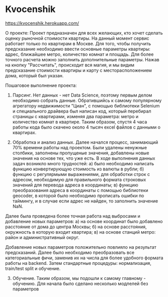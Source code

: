 # Kvocenshik
https://kvocenshik.herokuapp.com/

О проекте:
Проект предназначен для всех желающих, кто хочет сделать оценку рыночной стоимости квартиры.
На данный момент сервис работает только по квартирам в Москве.
Для того, чтобы получить предсказание необходимо ввести основные параметры квартиры: адрес, ближайшее метро, количество комнат и площадь.
Для более точного расчета можно заполнить дополнительные параметры. Нажав на кнопку "Рассчитать", происходит вся магия, и мы видим предсказание стоимости квартиры и карту с месторасположением дома, который был указан.

Пошаговое выполнение проекта:

1. Парсинг. 
Нет данных - нет Data Science, поэтому первым делом необходимо собрать данные. Обратившийсь к самому популярному агрегатору недвижимости "Циан", с помощью библиотеки Selenium и специального драйвера был написан код, который перебирал страницы с квартирами, изменяя два параметра: метро и количество комнат в квартире. Таким образом, спустя 4 часа работы кода было скачено около 4 тысяч excel файлов с данными о квартирах. 

2. Обработка и анализ данных. 
Далее начался процесс, занимающий 70% времени работы над проектом. Были удалены ненужные столбики, заполнены пропущеные значения, добавлены новые значения на основе тех, что уже есть. В ходе выполнения данных задач возникло много трудностей: 
а) было необходимо написать функцию конвертирующую стоимость из валюты в рубли; 
б) функцию с регулярмыми выражениями, для обработки строк с адресом, необходимую для правильного формата строковых значений для перевода адреса в координаты;
в) функцию преобразования адреса в координаты с помощью библиотеки geocoder, в которой было необходимо прописать ошибки по таймингу, и в случае если адрес не найден, то заполнить значение NaN. 

Далее была проведена более точная работа над выбросами и добавление новых параметров: 
а) на основе координат было добавлено расстояние от дома до центра Москвы; 
б) на основе расстояния, окружность в которую входит квартира; 
в) на основе станций метро: район и административный округ. 

Добавление новых параметров положительно повлияло на результат предсказаний. Далее было необходимо преобразовать все категориальные фичи, заменив их на числа для более удобного формата работы на backend. Затем стандартные процедуры: нормализация, train/test split и обучение.

3. Обучение. 
Таким образом, мы подошли к самому главному - обучению. Для начала было сделано несколько модлелей без параметров 
